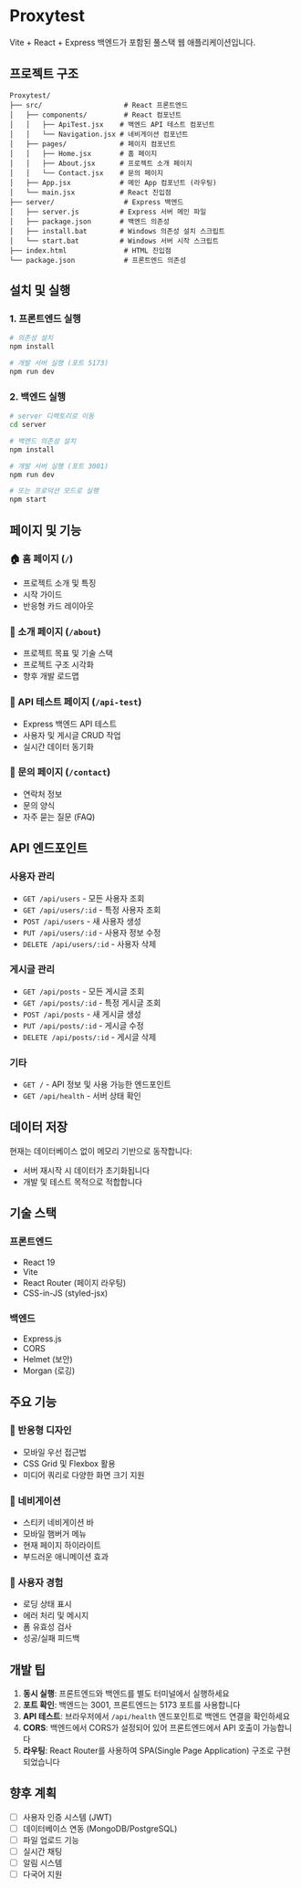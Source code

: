 # Proxytest

Vite + React + Express 백엔드가 포함된 풀스택 웹 애플리케이션입니다.

## 프로젝트 구조

```
Proxytest/
├── src/                    # React 프론트엔드
│   ├── components/         # React 컴포넌트
│   │   ├── ApiTest.jsx    # 백엔드 API 테스트 컴포넌트
│   │   └── Navigation.jsx # 네비게이션 컴포넌트
│   ├── pages/             # 페이지 컴포넌트
│   │   ├── Home.jsx       # 홈 페이지
│   │   ├── About.jsx      # 프로젝트 소개 페이지
│   │   └── Contact.jsx    # 문의 페이지
│   ├── App.jsx            # 메인 App 컴포넌트 (라우팅)
│   └── main.jsx           # React 진입점
├── server/                 # Express 백엔드
│   ├── server.js          # Express 서버 메인 파일
│   ├── package.json       # 백엔드 의존성
│   ├── install.bat        # Windows 의존성 설치 스크립트
│   └── start.bat          # Windows 서버 시작 스크립트
├── index.html              # HTML 진입점
└── package.json            # 프론트엔드 의존성
```

## 설치 및 실행

### 1. 프론트엔드 실행

```bash
# 의존성 설치
npm install

# 개발 서버 실행 (포트 5173)
npm run dev
```

### 2. 백엔드 실행

```bash
# server 디렉토리로 이동
cd server

# 백엔드 의존성 설치
npm install

# 개발 서버 실행 (포트 3001)
npm run dev

# 또는 프로덕션 모드로 실행
npm start
```

## 페이지 및 기능

### 🏠 홈 페이지 (`/`)
- 프로젝트 소개 및 특징
- 시작 가이드
- 반응형 카드 레이아웃

### 📖 소개 페이지 (`/about`)
- 프로젝트 목표 및 기술 스택
- 프로젝트 구조 시각화
- 향후 개발 로드맵

### 🔧 API 테스트 페이지 (`/api-test`)
- Express 백엔드 API 테스트
- 사용자 및 게시글 CRUD 작업
- 실시간 데이터 동기화

### 📧 문의 페이지 (`/contact`)
- 연락처 정보
- 문의 양식
- 자주 묻는 질문 (FAQ)

## API 엔드포인트

### 사용자 관리
- `GET /api/users` - 모든 사용자 조회
- `GET /api/users/:id` - 특정 사용자 조회
- `POST /api/users` - 새 사용자 생성
- `PUT /api/users/:id` - 사용자 정보 수정
- `DELETE /api/users/:id` - 사용자 삭제

### 게시글 관리
- `GET /api/posts` - 모든 게시글 조회
- `GET /api/posts/:id` - 특정 게시글 조회
- `POST /api/posts` - 새 게시글 생성
- `PUT /api/posts/:id` - 게시글 수정
- `DELETE /api/posts/:id` - 게시글 삭제

### 기타
- `GET /` - API 정보 및 사용 가능한 엔드포인트
- `GET /api/health` - 서버 상태 확인

## 데이터 저장

현재는 데이터베이스 없이 메모리 기반으로 동작합니다:
- 서버 재시작 시 데이터가 초기화됩니다
- 개발 및 테스트 목적으로 적합합니다

## 기술 스택

### 프론트엔드
- React 19
- Vite
- React Router (페이지 라우팅)
- CSS-in-JS (styled-jsx)

### 백엔드
- Express.js
- CORS
- Helmet (보안)
- Morgan (로깅)

## 주요 기능

### 🎨 반응형 디자인
- 모바일 우선 접근법
- CSS Grid 및 Flexbox 활용
- 미디어 쿼리로 다양한 화면 크기 지원

### 🧭 네비게이션
- 스티키 네비게이션 바
- 모바일 햄버거 메뉴
- 현재 페이지 하이라이트
- 부드러운 애니메이션 효과

### 📱 사용자 경험
- 로딩 상태 표시
- 에러 처리 및 메시지
- 폼 유효성 검사
- 성공/실패 피드백

## 개발 팁

1. **동시 실행**: 프론트엔드와 백엔드를 별도 터미널에서 실행하세요
2. **포트 확인**: 백엔드는 3001, 프론트엔드는 5173 포트를 사용합니다
3. **API 테스트**: 브라우저에서 `/api/health` 엔드포인트로 백엔드 연결을 확인하세요
4. **CORS**: 백엔드에서 CORS가 설정되어 있어 프론트엔드에서 API 호출이 가능합니다
5. **라우팅**: React Router를 사용하여 SPA(Single Page Application) 구조로 구현되었습니다

## 향후 계획

- [ ] 사용자 인증 시스템 (JWT)
- [ ] 데이터베이스 연동 (MongoDB/PostgreSQL)
- [ ] 파일 업로드 기능
- [ ] 실시간 채팅
- [ ] 알림 시스템
- [ ] 다국어 지원
